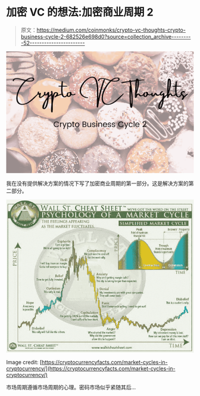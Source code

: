 # 加密 VC 的想法:加密商业周期 2

> 原文：<https://medium.com/coinmonks/crypto-vc-thoughts-crypto-business-cycle-2-682526e698d0?source=collection_archive---------52----------------------->

![](img/53d39b58a565b401140f313d2aa25562.png)

我在没有提供解决方案的情况下写了加密商业周期的第一部分。这是解决方案的第二部分。

![](img/adf6aa52c16b5784ec88890671057a53.png)

Image credit: [https://cryptocurrencyfacts.com/market-cycles-in-cryptocurrency/](https://cryptocurrencyfacts.com/market-cycles-in-cryptocurrency/)

市场周期遵循市场周期的心理。密码市场似乎紧随其后…